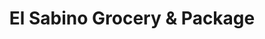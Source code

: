 ---
title: "El Sabino Grocery & Package"
url: /vanderwagen/el-sabino-grocery-und-package/
shop: Lebensmittel
---